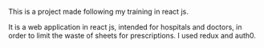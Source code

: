 This is a project made following my training in react js.

It is a web application in react js, intended for hospitals and doctors, in order to limit the waste of sheets for prescriptions. I used redux and auth0.
